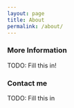 ```yaml
---
layout: page
title: About
permalink: /about/
---
```


### More Information

TODO:  Fill this in!

### Contact me

TODO:  Fill this in
